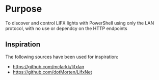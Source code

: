# Purpose
To discover and control LIFX lights with PowerShell using only the LAN protocol, with no use or dependcy on the HTTP endpoints

## Inspiration
The following sources have been used for inspiration:
* https://github.com/mclarkk/lifxlan
* https://github.com/dotMorten/LifxNet
